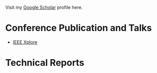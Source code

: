 Visit my [Google Scholar](https://scholar.google.com/citations?user=UqpJwE0AAAAJ&hl=en) profile here.

# Conference Publication and Talks
* [IEEE Xplore](https://ieeexplore.ieee.org/abstract/document/8307988) 

# Technical Reports

